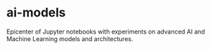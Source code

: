 # ai-models
Epicenter of Jupyter notebooks with experiments on advanced AI and Machine Learning models and architectures.
